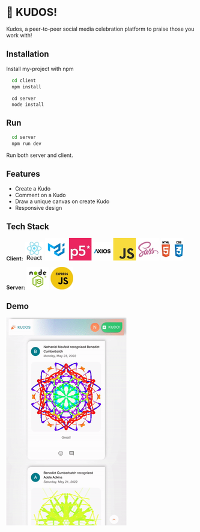 <body color="white">

# 🎉 KUDOS!

Kudos, a peer-to-peer social media celebration platform to praise those you work with!

## Installation

Install my-project with npm

```zsh
  cd client
  npm install
```

```node
  cd server
  node install
```

## Run

```zsh
  cd server
  npm run dev
```

Run both server and client.

## Features

- Create a Kudo
- Comment on a Kudo
- Draw a unique canvas on create Kudo
- Responsive design

## Tech Stack

**Client:**  <img src="/README/tech-stack/react60.jpg"> <img src="/README/tech-stack/mui60.jpg">  <img src="/README/tech-stack/p560.jpg">  <img src="/README/tech-stack/axios60.jpg">  <img src="/README/tech-stack/js60.jpg">  <img src="/README/tech-stack/sass60.jpg">  <img src="/README/tech-stack/html-css60.jpg">

**Server:**  <img src="/README/tech-stack/nodejs60.jpg">  <img src="/README/tech-stack/express60.jpg">

## Demo

<img src="/README/kudos.gif" width="320">
